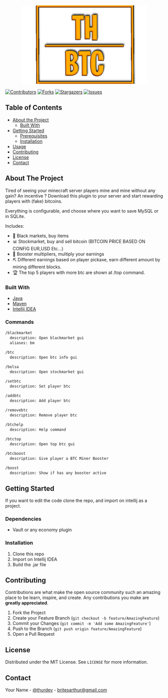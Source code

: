 
<!-- PROJECT LOGO -->
<br />
<p align="center">
  <a href="https://github.com/thurdev/TH_BTC">
    <img src="https://github.com/thurdev/TH_BTC/blob/master/project_image.png?raw=true" alt="Logo">
  </a>
</p>


[![Contributors][contributors-shield]][contributors-url]
[![Forks][forks-shield]][forks-url]
[![Stargazers][stars-shield]][stars-url]
[![Issues][issues-shield]][issues-url]




<!-- TABLE OF CONTENTS -->
## Table of Contents

* [About the Project](#about-the-project)
  * [Built With](#built-with)
* [Getting Started](#getting-started)
  * [Prerequisites](#prerequisites)
  * [Installation](#installation)
* [Usage](#usage)
* [Contributing](#contributing)
* [License](#license)
* [Contact](#contact)



## About The Project

Tired of seeing your minecraft server players mine and mine without any gain? An incentive ?
Download this plugin to your server and start rewarding players with (fake) bitcoins.


Everything is configurable, and choose where you want to save MySQL or in SQLite.

Includes:
* 🛒 Black markets, buy items
* 📊 Stockmarket, buy and sell bitcoin (BITCOIN PRICE BASED ON CONFIG EUR,USD Etc...)
* 🚀 Booster multipliers, multiply your earnings
* ⛏️ Different earnings based on player pickaxe, earn different amount by mining different blocks.
* 🏆 The top 5 players with more btc are shown at /top command.

### Built With
* [Java](https://www.java.com/pt-BR/download/ie_manual.jsp?locale=pt_BR)
* [Maven](https://search.maven.org)
* [Intellij IDEA](https://www.jetbrains.com/idea/)

### Commands

```
/blackmarket
  description: Open blackmarket gui
  aliases: bm
```
```
/btc
  description: Open btc info gui
```
```
/bolsa
  description: Open stockmarket gui
```
```
/setbtc 
  description: Set player btc
```
```
/addbtc
  description: Add player btc
```
```
/removebtc
  description: Remove player btc
```
```
/btchelp
  description: Help command
```
```
/btctop
  description: Open top btc gui
```
```
/btcboost
  description: Give player a BTC Miner Booster
```
```
/boost
  description: Show if has any booster active
```


## Getting Started

If you want to edit the code clone the repo, and import on intellij as a project.

### Dependencies

* Vault or any economy plugin

### Installation

1. Clone this repo
2. Import on Intellij IDEA
3. Build the .jar file

## Contributing

Contributions are what make the open source community such an amazing place to be learn, inspire, and create. Any contributions you make are **greatly appreciated**.

1. Fork the Project
2. Create your Feature Branch (`git checkout -b feature/AmazingFeature`)
3. Commit your Changes (`git commit -m 'Add some AmazingFeature'`)
4. Push to the Branch (`git push origin feature/AmazingFeature`)
5. Open a Pull Request


## License

Distributed under the MIT License. See `LICENSE` for more information.

## Contact

Your Name - [@thurdev](https://twitter.com/thurdev) - britesarthur@gmail.com

<!-- MARKDOWN LINKS & IMAGES -->
<!-- https://www.markdownguide.org/basic-syntax/#reference-style-links -->
[contributors-shield]: https://img.shields.io/github/contributors/thurdev/TH_BTC.svg?style=flat-square
[contributors-url]: https://github.com/thurdev/TH_BTC/graphs/contributors
[forks-shield]: https://img.shields.io/github/forks/thurdev/TH_BTC.svg?style=flat-square
[forks-url]: https://github.com/thurdev/TH_BTC/network/members
[stars-shield]: https://img.shields.io/github/stars/thurdev/TH_BTC.svg?style=flat-square
[stars-url]: https://github.com/thurdev/TH_BTC/stargazers
[issues-shield]: https://img.shields.io/github/issues/thurdev/TH_BTC.svg?style=flat-square
[issues-url]: https://github.com/thurdev/TH_BTC/issues
